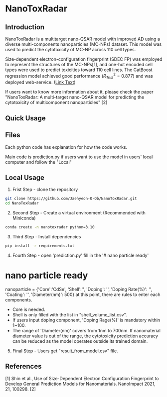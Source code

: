 # NanoToxRadar
## Introduction
NanoToxRadar is a multitarget nano-QSAR model with improved AD using a diverse multi-components nanoparticles (MC-NPs) dataset. This model was used to predict the cytotoxicity of MC-NP across 110 cell types.

Size-dependent electron-configuration fingerprint (SDEC FP) was employed to represent the structures of the MC-NPs[1], and one-hot encoded cell types were used to predict toxicities toward 110 cell lines. The CatBoost regression model achieved good performance $(R^{2}_{Test} = 0.877)$ and was deployed web-service. ([Link Text](https:www.kitox.re.kr/nanotoxradar))

If users want to know more information about it, please check the paper "NanoToxRadar: A multi-target nano-QSAR model for predicting the cytotoxicity of multicomponent nanoparticles" [2]

## Quick Usage


## Files
Each python code has explanation for how the code works.

Main code is prediction.py
if users want to use the model in users' local computer and follow the "Local"

## Local Usage
1. Frist Step - clone the repository
```bash
git clone https://github.com/Jaehyeon-O-Ob/NanoToxRadar.git
cd NanoToxRadar
```
2. Second Step - Create a virtual environment (Recommended with Miniconda)
```bash
conda create -n nanotoxradar python=3.10
```
3. Third Step - Install dependencies
```bash
pip install -r requirements.txt
```
4. Fourth Step - open 'prediction.py'
fill in the '# nano particle ready'
# nano particle ready
nanoparticle = {'Core':'CdSe',
               'Shell':'',
               'Doping': '',
               'Doping Rate(%)': '',
               'Coating': '',
               'Diameter(nm)': 500}
at this point, there are rules to enter each components.
- Core is needed.
- Shell is only filled with the list in "shell_volume_list.csv".
- If users input doping component, 'Doping Rage(%)' is mandatory within 1~100.
- The range of 'Diameter(nm)' covers from 1nm to 700nm. If nanomaterial diameter value is out of the range, the cytotoxicity prediction accuracy can be reduced as the model operates outside its trained domain.

5. Final Step - Users get "result_from_model.csv" file.

## References
[1] Shin et al., Use of Size-Dependent Electron Configuration Fingerprint to Develop General Prediction Models for Nanomaterials. NanoImpact 2021, 21, 100298.
[2] 
